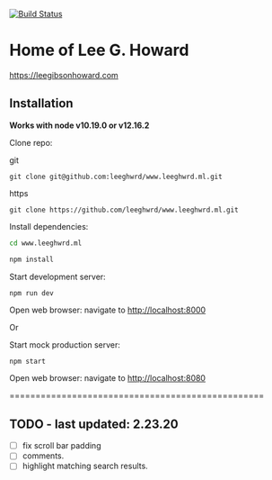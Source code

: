 [![Build Status](https://travis-ci.com/leeghwrd/www.leeghwrd.ml.svg?branch=master)](https://travis-ci.com/leeghwrd/www.leeghwrd.ml)

# Home of Lee G. Howard

<https://leegibsonhoward.com>

## Installation

**Works with node v10.19.0 or v12.16.2**

Clone repo:

git
```shell
git clone git@github.com:leeghwrd/www.leeghwrd.ml.git
```

https
```shell
git clone https://github.com/leeghwrd/www.leeghwrd.ml.git
```

Install dependencies:

```bash
cd www.leeghwrd.ml
```

```bash
npm install
```

Start development server:
```bash
npm run dev
```

Open web browser:
navigate to <http://localhost:8000>

Or 

Start mock production server:

```shell
npm start
```

Open web browser:
navigate to <http://localhost:8080>

=================================================

## TODO - last updated: 2.23.20
- [ ] fix scroll bar padding
- [ ] comments.
- [ ] highlight matching search results.
